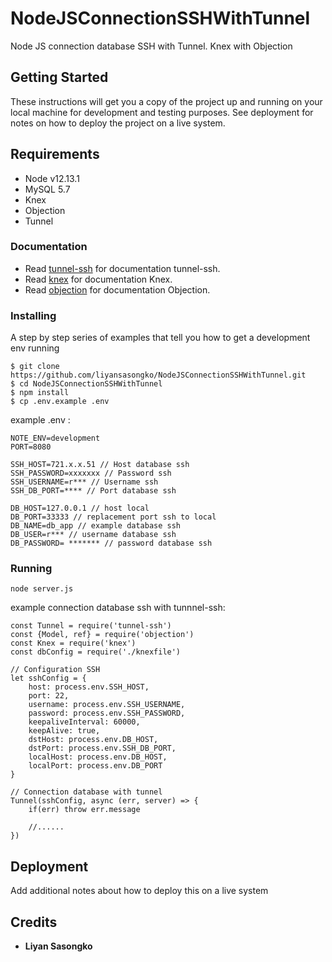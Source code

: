 # NodeJSConnectionSSHWithTunnel
Node JS connection database SSH with Tunnel. Knex with Objection

## Getting Started

These instructions will get you a copy of the project up and running on your local machine for development and testing purposes. See deployment for notes on how to deploy the project on a live system.

## Requirements
- Node v12.13.1 
- MySQL 5.7
- Knex
- Objection
- Tunnel

### Documentation 
* Read [tunnel-ssh](https://www.npmjs.com/package/tunnel-ssh) for documentation tunnel-ssh.
* Read [knex](http://knexjs.org/) for documentation Knex.
* Read [objection](https://vincit.github.io/objection.js/guide/installation.html) for documentation Objection.

### Installing
A step by step series of examples that tell you how to get a development env running

```
$ git clone https://github.com/liyansasongko/NodeJSConnectionSSHWithTunnel.git
$ cd NodeJSConnectionSSHWithTunnel
$ npm install
$ cp .env.example .env
```
example .env :
```
NOTE_ENV=development
PORT=8080

SSH_HOST=721.x.x.51 // Host database ssh
SSH_PASSWORD=xxxxxxx // Password ssh
SSH_USERNAME=r*** // Username ssh
SSH_DB_PORT=**** // Port database ssh

DB_HOST=127.0.0.1 // host local
DB_PORT=33333 // replacement port ssh to local
DB_NAME=db_app // example database ssh
DB_USER=r*** // username database ssh
DB_PASSWORD= ******* // password database ssh
```
### Running
```
node server.js
```

example connection database ssh with tunnnel-ssh:
```
const Tunnel = require('tunnel-ssh')
const {Model, ref} = require('objection')
const Knex = require('knex')
const dbConfig = require('./knexfile')

// Configuration SSH
let sshConfig = {
    host: process.env.SSH_HOST,
    port: 22,
    username: process.env.SSH_USERNAME,
    password: process.env.SSH_PASSWORD,
    keepaliveInterval: 60000,
    keepAlive: true,
    dstHost: process.env.DB_HOST,
    dstPort: process.env.SSH_DB_PORT,
    localHost: process.env.DB_HOST,
    localPort: process.env.DB_PORT
}

// Connection database with tunnel
Tunnel(sshConfig, async (err, server) => {
    if(err) throw err.message

    //......
})
```

## Deployment

Add additional notes about how to deploy this on a live system

## Credits
* **Liyan Sasongko**